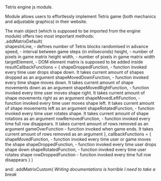Tetris engine js module.

Module allows users to effortlessly implement Tetris game (both mechanics and adjustable graphics) in their website.

The main object <Game> (which is supposed to be imported from the engine module) offers two most important methods:<br>
.addMatrixDefault(<br>
shapesInLine, - defines number of Tetris blocks randomised in advance
speed, - interval between game steps (in miliseconds)
height, - number of pixels in game matrix height
width, - number of pixels in game matrix width
targetElement, - DOM element matrix is supposed to be added inside
resultCallbackFunctions = {
  shapeDroppedFunction, - function invoked every time user drops shape down. It takes current amount of shapes dropped as an argument
  shapeMovedDownFunction, - function invoked every time shape moves down. It takes current amount of shape movements down as an argument
  shapeMovedRightFunction, - function invoked every time user moves shape right. It takes current amount of shape movements right as an argument
  shapeMovedLeftFunction, - function invoked every time user moves shape left. It takes current amount of shape movements left as an argument
  shapeRotatedFunction, - function invoked every time user rotates shape. It takes current amount of shape rotations as an argument
  rowRemovedFunction, - function invoked every time full row disappears. It takes current amount of rows removed as an argument
  gameOverFunction - function invoked when game ends. It takes current amount of rows removed as an argument
},
callbackFunctions = {
  shapeMovedFunction, - function invoked every time user or game moves the shape
  shapeDroppedFunction, - function invoked every time user drops shape down
  shapeRotatedFunction, - function invoked every time user rotates shape
  rowDroppedFunction - function invoked every time full row disappears
}
)

and:
.addMatrixCustom( *Writing documentations is horrible I need to take a break*

